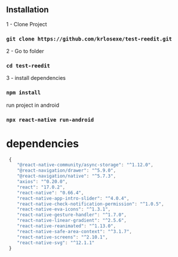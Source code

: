 
## Installation


1 - Clone Project
### `git clone https://github.com/krlosexe/test-reedit.git`


2 - Go to folder
### `cd test-reedit`

3 - install dependencies
### `npm install`

run project in android

### `npx react-native run-android`



# dependencies


```js
 {
    "@react-native-community/async-storage": "^1.12.0",
    "@react-navigation/drawer": "^5.9.0",
    "@react-navigation/native": "^5.7.3",
    "axios": "^0.20.0",
    "react": "17.0.2",
    "react-native": "0.66.4",
    "react-native-app-intro-slider": "^4.0.4",
    "react-native-check-notification-permission": "^1.0.5",
    "react-native-eva-icons": "^1.3.1",
    "react-native-gesture-handler": "^1.7.0",
    "react-native-linear-gradient": "^2.5.6",
    "react-native-reanimated": "^1.13.0",
    "react-native-safe-area-context": "^3.1.7",
    "react-native-screens": "^2.10.1",
    "react-native-svg": "^12.1.1"
 }
```





